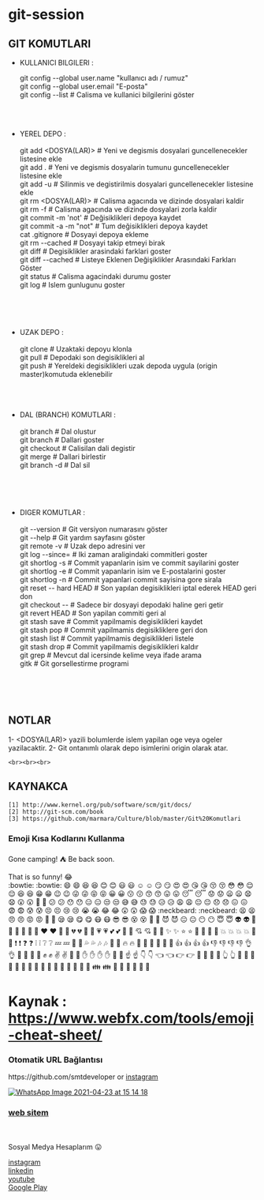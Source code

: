 # git-session

GIT KOMUTLARI
---------------

 - KULLANICI BILGILERI :
    
    git config --global user.name "kullanıcı adı / rumuz" <br>
    git config --global user.email "E-posta"<br>
    git config --list             # Calisma ve kullanici bilgilerini göster<br>

<br><br>

 - YEREL DEPO :
<br><br>
    git add <DOSYA(LAR)>          # Yeni ve degismis dosyalari guncellenecekler listesine ekle<br>
    git add .                     # Yeni ve degismis dosyalarin tumunu guncellenecekler listesine ekle<br>
    git add -u                    # Silinmis ve degistirilmis dosyalari guncellenecekler listesine ekle<br>
    git rm <DOSYA(LAR)>           # Calisma agacında ve dizinde dosyalari kaldir<br>
    git rm -f                     # Calisma agacında ve dizinde dosyalari zorla kaldir<br>
    git commit -m 'not'           # Değisiklikleri depoya kaydet<br>
    git commit -a -m "not"        # Tum değisiklikleri depoya kaydet<br>
    cat .gitignore                # Dosyayi depoya ekleme<br>
    git rm --cached <DOSYA>       # Dosyayi takip etmeyi birak<br>
    git diff                      # Degisiklikler arasindaki farklari goster<br>
    git diff --cached             # Listeye Eklenen Değişiklikler Arasındaki Farkları Göster<br>
    git status                    # Calisma agacindaki durumu goster<br>
    git log                       # Islem gunlugunu goster <br>

    <br><br><br>
    
 - UZAK DEPO :
 <br><br>
   git clone <ADRES>              # Uzaktaki depoyu klonla<br>
   git pull                       # Depodaki son degisiklikleri al<br>
   git push                       # Yereldeki degisiklikleri uzak depoda uygula (origin master)komutuda eklenebilir<br>
   <br><br><br>
   
   
      
 - DAL (BRANCH) KOMUTLARI :
 <br><br>
   git branch <DAL ADI>           # Dal olustur<br>
   git branch                     # Dallari goster<br>
   git checkout <DAL ADI>         # Calisilan dali degistir   <br> 
   git merge <DAL ADI>            # Dallari birlestir<br>
   git branch -d <DAL ADI>        # Dal sil<br>
 
 <br><br><br>
    
 - DIGER KOMUTLAR :
 <br><br>
   git --version                  # Git versiyon numarasını  göster<br>
   git --help                     # Git yardım sayfasını göster <br>
   git remote -v                  # Uzak depo adresini ver<br>
   git log --since=<LIMIT>        # Iki zaman araligindaki commitleri goster<br>
   git shortlog -s                # Commit yapanlarin isim ve commit sayilarini goster<br>
   git shortlog -e                # Commit yapanlarin isim ve E-postalarini goster<br>
   git shortlog -n                # Commit yapanlari commit sayisina gore sirala <br>
   git reset -- hard HEAD         # Son yapılan degisiklikleri iptal ederek HEAD geri don<br>
   git checkout -- <DOSYA>        # Sadece bir dosyayi depodaki haline geri getir<br>
   git revert HEAD                # Son yapilan commiti geri al<br>
   git stash save                 # Commit yapilmamis degisiklikleri kaydet<br>
   git stash pop                  # Commit yapilmamis degisikliklere geri don<br>
   git stash list                 # Commit yapilmamis degisiklikleri listele<br>
   git stash drop                 # Commit yapilmamis degisiklikleri kaldır<br>
   git grep                       # Mevcut dal icersinde kelime veya ifade arama<br>
   gitk                           # Git gorsellestirme programi<br>
 
 <br><br><br>
    
NOTLAR
--------
1- <DOSYA(LAR)>  yazili bolumlerde islem yapilan oge veya ogeler yazilacaktir.
2- Git ontanımlı olarak depo isimlerini origin olarak atar.

    
    
    <br><br><br>
    
KAYNAKCA
-----------

    [1] http://www.kernel.org/pub/software/scm/git/docs/
    [2] http://git-scm.com/book
    [3] https://github.com/marmara/Culture/blob/master/Git%20Komutlari


 ### Emoji Kısa Kodlarını Kullanma 


Gone camping! :tent: Be back soon.

That is so funny! :joy:
<br>
:bowtie: :bowtie:	😄 :smile:	😆 :laughing:
😊 :blush:	😃 :smiley:	☺️ :relaxed:
😏 :smirk:	😍 :heart_eyes:	😘 :kissing_heart:
😚 :kissing_closed_eyes:	😳 :flushed:	😌 :relieved:
😆 :satisfied:	😁 :grin:	😉 :wink:
😜 :stuck_out_tongue_winking_eye:	😝 :stuck_out_tongue_closed_eyes:	😀 :grinning:
😗 :kissing:	😙 :kissing_smiling_eyes:	😛 :stuck_out_tongue:
😴 :sleeping:	😟 :worried:	😦 :frowning:
😧 :anguished:	😮 :open_mouth:	😬 :grimacing:
😕 :confused:	😯 :hushed:	😑 :expressionless:
😒 :unamused:	😅 :sweat_smile:	😓 :sweat:
😥 :disappointed_relieved:	😩 :weary:	😔 :pensive:
😞 :disappointed:	😖 :confounded:	😨 :fearful:
😰 :cold_sweat:	😣 :persevere:	😢 :cry:
😭 :sob:	😂 :joy:	😲 :astonished:
😱 :scream:	:neckbeard: :neckbeard:	😫 :tired_face:
😠 :angry:	😡 :rage:	😤 :triumph:
😪 :sleepy:	😋 :yum:	😷 :mask:
😎 :sunglasses:	😵 :dizzy_face:	👿 :imp:
😈 :smiling_imp:	😐 :neutral_face:	😶 :no_mouth:
😇 :innocent:	👽 :alien:	💛 :yellow_heart:
💙 :blue_heart:	💜 :purple_heart:	❤️ :heart:
💚 :green_heart:	💔 :broken_heart:	💓 :heartbeat:
💗 :heartpulse:	💕 :two_hearts:	💞 :revolving_hearts:
💘 :cupid:	💖 :sparkling_heart:	✨ :sparkles:
⭐ :star:	🌟 :star2:	💫 :dizzy:
💥 :boom:	💥 :collision:	💢 :anger:
❗ :exclamation:	❓ :question:	❕ :grey_exclamation:
❔ :grey_question:	💤 :zzz:	💨 :dash:
💦 :sweat_drops:	🎶 :notes:	🎵 :musical_note:
🔥 :fire:	💩 :hankey:	💩 :poop:
💩 :shit:	👍 :+1:	👍 :thumbsup:
👎 :-1:	👎 :thumbsdown:	👌 :ok_hand:
👊 :punch:	👊 :facepunch:	✊ :fist:
✌️ :v:	👋 :wave:	✋ :hand:
✋ :raised_hand:	👐 :open_hands:	☝️ :point_up:
👇 :point_down:	👈 :point_left:	👉 :point_right:
🙌 :raised_hands:	🙏 :pray:	👆 :point_up_2:
👏 :clap:	💪 :muscle:	🤘 :metal:
🖕 :fu:	🚶 :walking:	🏃 :runner:
🏃 :running:	👫 :couple:	👪 :family:
👬 :two_men_holding_hands:	👭 :two_women_holding_hands:	💃 :dancer:

# Kaynak : https://www.webfx.com/tools/emoji-cheat-sheet/

<h3> Otomatik URL Bağlantısı </h3>
https://github.com/smtdeveloper or  <a href="https://www.instagram.com/smtcoder/"> instagram


 ![WhatsApp Image 2021-04-23 at 15 14 18](https://user-images.githubusercontent.com/74311713/129371447-b0bc62c1-5e7a-4827-a0b4-8aa84ca41055.jpeg)

 

<h3> <a href="https://sametakca.com/">  web sitem </a> </h3> 
 
<br> <br>
Sosyal Medya Hesaplarım 😛
<br>

<a href="https://www.instagram.com/smtcoder/">
instagram
</a>
<br>

<a href="https://www.linkedin.com/in/samet-akca-2a4bbb1a8/">
linkedin
</a>
<br>

<a href="https://www.youtube.com/channel/UCZXmqpZJ3ax5Uzm0pXeVqMg">
youtube
</a>

<br>

<a href="https://play.google.com/store/apps/developer?id=Samet+Akca&gl=TR">
Google Play
</a>
<br>
<br>

